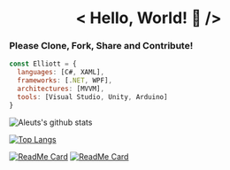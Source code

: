 <h1 align="center">< Hello, World! 👋 /></h1>

### Please Clone, Fork, Share and Contribute!

```javascript
const Elliott = {
  languages: [C#, XAML],
  frameworks: [.NET, WPF],
  architectures: [MVVM],
  tools: [Visual Studio, Unity, Arduino]
}
```

![Aleuts's github stats](https://github-readme-stats.vercel.app/api?username=aleuts&count_private=true&include_all_commits=true&show_icons=true)

[![Top Langs](https://github-readme-stats.vercel.app/api/top-langs/?username=aleuts&layout=compact)](https://github.com/aleuts?tab=repositories)

[![ReadMe Card](https://github-readme-stats.vercel.app/api/pin/?username=aleuts&repo=motoical)](https://github.com/aleuts/motoical)
[![ReadMe Card](https://github-readme-stats.vercel.app/api/pin/?username=aleuts&repo=GrandPrixAlmanac)](https://github.com/aleuts/grandprixalmanac)
